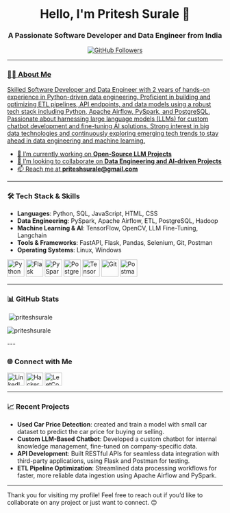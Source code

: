 <h1 align="center">Hello, I'm Pritesh Surale 👋</h1>
<h3 align="center">A Passionate Software Developer and Data Engineer from India</h3>

<p align="center">
  <a href="https://github.com/Priteshsurale" target="_blank">
    <img src="https://img.shields.io/github/followers/Priteshsurale?label=Follow%20Me&style=social" alt="GitHub Followers" />
</p>

---

### 👨‍💻 About Me
Skilled Software Developer and Data Engineer with 2 years of hands-on experience in Python-driven data engineering. Proficient in building and optimizing ETL pipelines, API endpoints, and data models using a robust tech stack including Python, Apache Airflow, PySpark, and PostgreSQL. Passionate about harnessing large language models (LLMs) for custom chatbot development and fine-tuning AI solutions. Strong interest in big data technologies and continuously exploring emerging tech trends to stay ahead in data engineering and machine learning.

- 🔭 I’m currently working on **Open-Source LLM Projects**
- 👯 I’m looking to collaborate on **Data Engineering and AI-driven Projects**
- 📫 Reach me at **priteshsurale@gmail.com**

---

### 🛠️ Tech Stack & Skills

- **Languages**: Python, SQL, JavaScript, HTML, CSS
- **Data Engineering**: PySpark, Apache Airflow, ETL, PostgreSQL, Hadoop
- **Machine Learning & AI**: TensorFlow, OpenCV, LLM Fine-Tuning, Langchain
- **Tools & Frameworks**: FastAPI, Flask, Pandas, Selenium, Git, Postman
- **Operating Systems**: Linux, Windows

<p align="left">
  <img src="https://cdn.worldvectorlogo.com/logos/python-5.svg" alt="Python" width="40" height="40"/>
  <img src="https://www.vectorlogo.zone/logos/palletsprojects_flask/palletsprojects_flask-ar21.svg" alt="Flask" width="40" height="40"/>
  <img src="https://www.vectorlogo.zone/logos/apache_spark/apache_spark-icon.svg" alt="PySpark" width="40" height="40"/>
  <img src="https://www.vectorlogo.zone/logos/postgresql/postgresql-icon.svg" alt="PostgreSQL" width="40" height="40"/>
  <img src="https://cdn.worldvectorlogo.com/logos/tensorflow-2.svg" alt="TensorFlow" width="40" height="40"/>
  <img src="https://cdn.worldvectorlogo.com/logos/git-icon.svg" alt="Git" width="40" height="40"/>
  <img src="https://cdn.worldvectorlogo.com/logos/postman.svg" alt="Postman" width="40" height="40"/>
</p>

---

### 📊 GitHub Stats


<p>&nbsp;<img align="center" src="https://github-readme-stats.vercel.app/api?username=priteshsurale&show_icons=true&locale=en" alt="priteshsurale" /></p>

<p><img align="center" src="https://github-readme-streak-stats.herokuapp.com/?user=priteshsurale&" alt="priteshsurale" /></p>
---

### 🌐 Connect with Me

<p align="left">
  <a href="https://linkedin.com/in/pritesh-surale-927820178" target="blank"><img align="center" src="https://raw.githubusercontent.com/rahuldkjain/github-profile-readme-generator/master/src/images/icons/Social/linked-in-alt.svg" alt="LinkedIn" height="30" width="40" /></a>
  <a href="https://www.hackerrank.com/pritesh8112" target="blank"><img align="center" src="https://raw.githubusercontent.com/rahuldkjain/github-profile-readme-generator/master/src/images/icons/Social/hackerrank.svg" alt="HackerRank" height="30" width="40" /></a>
  <a href="https://www.leetcode.com/pritesh_surale" target="blank"><img align="center" src="https://raw.githubusercontent.com/rahuldkjain/github-profile-readme-generator/master/src/images/icons/Social/leet-code.svg" alt="LeetCode" height="30" width="40" /></a>
</p>

---

### 📈 Recent Projects

- **Used Car Price Detection**: created and train a model with small car dataset to predict the car price for buying or selling.
- **Custom LLM-Based Chatbot**: Developed a custom chatbot for internal knowledge management, fine-tuned on company-specific data.
- **API Development**: Built RESTful APIs for seamless data integration with third-party applications, using Flask and Postman for testing.
- **ETL Pipeline Optimization**: Streamlined data processing workflows for faster, more reliable data ingestion using Apache Airflow and PySpark.
---

Thank you for visiting my profile! Feel free to reach out if you’d like to collaborate on any project or just want to connect. 😊
